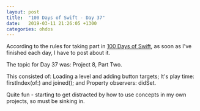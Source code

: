 ```yaml
---
layout: post
title:  "100 Days of Swift - Day 37"
date:   2019-03-11 21:26:05 +1300
categories: ohdos
---
```

According to the rules for taking part in [100 Days of Swift](https://www.hackingwithswift.com/100), as soon as I've finished each day, I have to post about it.

The topic for Day 37 was: Project 8, Part Two.

This consisted of: Loading a level and adding button targets; It's play time: firstIndex(of:) and joined(); and Property observers: didSet.

Quite fun - starting to get distracted by how to use concepts in my own projects, so must be sinking in.
